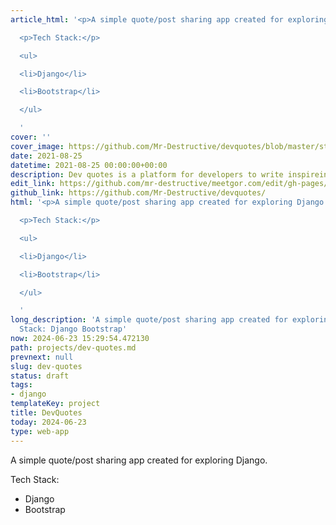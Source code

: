 ```yaml
---
article_html: '<p>A simple quote/post sharing app created for exploring Django.</p>

  <p>Tech Stack:</p>

  <ul>

  <li>Django</li>

  <li>Bootstrap</li>

  </ul>

  '
cover: ''
cover_image: https://github.com/Mr-Destructive/devquotes/blob/master/static/img/logo.png?raw=true
date: 2021-08-25
datetime: 2021-08-25 00:00:00+00:00
description: Dev quotes is a platform for developers to write inspireing quotes.
edit_link: https://github.com/mr-destructive/meetgor.com/edit/gh-pages/projects/dev-quotes.md
github_link: https://github.com/Mr-Destructive/devquotes/
html: '<p>A simple quote/post sharing app created for exploring Django.</p>

  <p>Tech Stack:</p>

  <ul>

  <li>Django</li>

  <li>Bootstrap</li>

  </ul>

  '
long_description: 'A simple quote/post sharing app created for exploring Django. Tech
  Stack: Django Bootstrap'
now: 2024-06-23 15:29:54.472130
path: projects/dev-quotes.md
prevnext: null
slug: dev-quotes
status: draft
tags:
- django
templateKey: project
title: DevQuotes
today: 2024-06-23
type: web-app
---
```


A simple quote/post sharing app created for exploring Django.

Tech Stack:
- Django
- Bootstrap